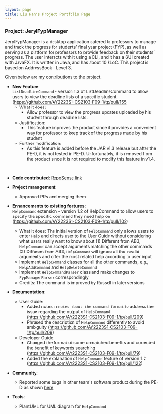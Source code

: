 ```yaml
---
layout: page
title: Liu Han's Project Portfolio Page
---
```


### Project: JerylFypManager

JerylFypManager is a desktop application catered to professors to manage and track the progress for students’ final
year project (FYP), as well as serving as a platform for professors to provide feedback on their students’ progress.
The user interacts with it using a CLI, and it has a GUI created with JavaFX. It is written in Java, and has about
10 kLoC. This project is based on AddressBook - Level 3.

Given below are my contributions to the project.


* **New Feature**: <br>
`ListDeadlineCommand` - version 1.3 of ListDeadlineCommand to allow users to view the deadline lists of a specific student
(https://github.com/AY2223S1-CS2103-F09-1/tp/pull/155)
  * What it does: 
    * Allow professor to view the progress updates uploaded by his student through deadline lists.
  * Justification:
    * This feature improves the product since it provides a convenient way for professor to keep track of the progress made by his student
  * Further modification:
    * As this feature is added before the JAR v1.3 release but after the PE-D, it is not tested in PE-D. Unfortunately, it is removed from the product since it is not required to modify this feature in v1.4.
<br>

* **Code contributed**: [RepoSense link](https://nus-cs2103-ay2223s1.github.io/tp-dashboard/?search=sweetpotato0213&breakdown=true)

* **Project management**:
  * Approved PRs and merging them.

* **Enhancements to existing features**:<br>
  `HelpCommand` extension - version 1.2 of HelpCommand to allow users to specify the specific command they need help on
  (https://github.com/AY2223S1-CS2103-F09-1/tp/pull/102)
  * What it does: The initial version of `HelpCommand` only allows users to enter `Help` and directs user to the User Guide without considering what users really want to know about
    (1) Different from AB3, `HelpCommand` can accept arguments matching the other commands
    (2) Different from AB3, `HelpCommand` will ignore all the invalid arguments and offer the most related help according to user input
  * Implement `HelpCommand` classes for all the other commands, e.g., `HelpAddCommand` and `HelpDeleteCommand`
  * Implement `HelpCommandParser` class and make changes to `FypManagerParser` correspondingly
    <br>
  * Credits: The command is improved by Russell in later versions. <br>

* **Documentation**:
    * User Guide:
      * Added notes in `notes about the command format` to address the issue regarding the output of `HelpCommand` (https://github.com/AY2223S1-CS2103-F09-1/tp/pull/209)
      * Phrased the description of `HelpCommand` differently to avoid ambiguity (https://github.com/AY2223S1-CS2103-F09-1/tp/pull/209)
    * Developer Guide: 
      * Changed the format of some unmatched benefits and corrected the benefit of keywords searching (https://github.com/AY2223S1-CS2103-F09-1/tp/pull/79)
      * Added the explanation of `HelpCommand` feature of version 1.2 (https://github.com/AY2223S1-CS2103-F09-1/tp/pull/122)

* **Community**:
  * Reported some bugs in other team's software product during the PE-D as shown [here](https://github.com/SweetPotato0213/ped/issues).

* **Tools**:
  * PlantUML for UML diagram for `HelpCommand`
